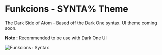 # Funkcions - SYNTA% Theme

The Dark Side of Atom - Based off the Dark One syntax. UI theme coming soon.

**Note :** Recommended to be use with Dark One UI

![Funkcions : Syntax](https://raw.githubusercontent.com/robert-m/funkcions-syntax/master/screens/funkcions-syntax-01.jpg)
